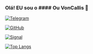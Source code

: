 
### Olá! EU sou o #### Ou VonCallis 👋

[![Telegram](https://img.shields.io/badge/Telegram-2CA5E0?style=for-the-badge&logo=telegram&logoColor=white)](t.me/VonCallis)

[![GitHub](https://img.shields.io/badge/GitHub-100000?style=for-the-badge&logo=github&logoColor=white)](https://github.com/VonCallis)

[![Signal](https://img.shields.io/badge/Signal-%23039BE5.svg?&style=for-the-badge&logo=Signal&logoColor=white)](https://signal.group/#CjQKIL7N_K8jZyGD1sgjUuK-p2xu5wdld9QQSvN1QYjxsMYnEhAFNZiCQGxG7RIuB4kV2FH8)

[![Top Langs](https://github-readme-stats.vercel.app/api/top-langs/?username=VonCallis&layout=compact)](https://github.com/anuraghazra/github-readme-stats)
